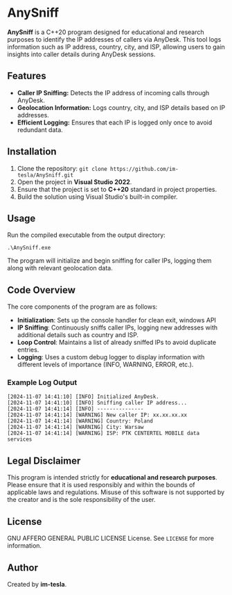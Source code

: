 # AnySniff

**AnySniff** is a C++20 program designed for educational and research purposes to identify the IP addresses of callers via AnyDesk. This tool logs information such as IP address, country, city, and ISP, allowing users to gain insights into caller details during AnyDesk sessions.

## Features

- **Caller IP Sniffing:** Detects the IP address of incoming calls through AnyDesk.
- **Geolocation Information:** Logs country, city, and ISP details based on IP addresses.
- **Efficient Logging:** Ensures that each IP is logged only once to avoid redundant data.

## Installation

1. Clone the repository:
   `git clone https://github.com/im-tesla/AnySniff.git`
2. Open the project in **Visual Studio 2022**.
3. Ensure that the project is set to **C++20** standard in project properties.
4. Build the solution using Visual Studio's built-in compiler.

## Usage

Run the compiled executable from the output directory:
```
.\AnySniff.exe
```
The program will initialize and begin sniffing for caller IPs, logging them along with relevant geolocation data.

## Code Overview

The core components of the program are as follows:

- **Initialization**: Sets up the console handler for clean exit, windows API
- **IP Sniffing**: Continuously sniffs caller IPs, logging new addresses with additional details such as country and ISP.
- **Loop Control**: Maintains a list of already sniffed IPs to avoid duplicate entries.
- **Logging**: Uses a custom debug logger to display information with different levels of importance (INFO, WARNING, ERROR, etc.).

### Example Log Output
```
[2024-11-07 14:41:10] [INFO] Initialized AnyDesk.
[2024-11-07 14:41:10] [INFO] Sniffing caller IP address...
[2024-11-07 14:41:14] [INFO] ---------------
[2024-11-07 14:41:14] [WARNING] New caller IP: xx.xx.xx.xx
[2024-11-07 14:41:14] [WARNING] Country: Poland
[2024-11-07 14:41:14] [WARNING] City: Warsaw
[2024-11-07 14:41:14] [WARNING] ISP: PTK CENTERTEL MOBILE data services
```

## Legal Disclaimer

This program is intended strictly for **educational and research purposes**. Please ensure that it is used responsibly and within the bounds of applicable laws and regulations. Misuse of this software is not supported by the creator and is the sole responsibility of the user.

## License

GNU AFFERO GENERAL PUBLIC LICENSE License. See `LICENSE` for more information.

## Author

Created by **im-tesla**.

